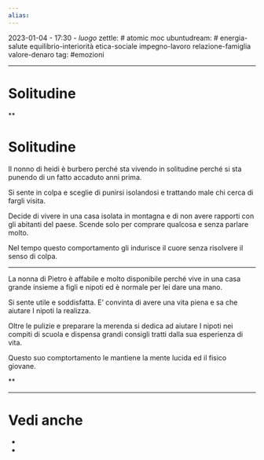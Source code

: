 ```yaml
---
alias: 
---
```

2023-01-04 - 17:30 - *luogo*
zettle: # atomic moc
ubuntudream: # energia-salute equilibrio-interiorità etica-sociale impegno-lavoro relazione-famiglia valore-denaro 
tag: #emozioni 

---
# Solitudine

**

# Solitudine

Il nonno di heidi è burbero perché sta vivendo in solitudine perché si sta punendo di un fatto accaduto anni prima.

Si sente in colpa e sceglie di punirsi isolandosi e trattando male chi cerca di fargli visita.

Decide di vivere in una casa isolata in montagna e di non avere rapporti con gli abitanti del paese. Scende solo per comprare qualcosa e senza parlare molto.

Nel tempo questo comportamento gli indurisce il cuore senza risolvere il senso di colpa.

  

---

La nonna di Pietro è affabile e molto disponibile perché vive in una casa grande insieme a figli e nipoti ed è normale per lei dare una mano.

Si sente utile e soddisfatta. E’ convinta di avere una vita piena e sa che aiutare I nipoti la realizza.

Oltre le pulizie e preparare la merenda si dedica ad aiutare I nipoti nei compiti di scuola e dispensa grandi consigli tratti dalla sua esperienza di vita.

Questo suo comptortamento le mantiene la mente lucida ed il fisico giovane.

  
**



---
# Vedi anche
- 
- 